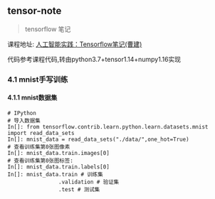 ## tensor-note

> tensorflow 笔记

课程地址: [人工智能实践：Tensorflow笔记(曹建)](http://www.icourse163.org/learn/PKU-1002536002?tid=1206591210#)

代码参考课程代码,转由python3.7+tensor1.14+numpy1.16实现


### 4.1 mnist手写训练

#### 4.1.1 mnist数据集

```
# IPython
# 导入数据集
In[]: from tensorflow.contrib.learn.python.learn.datasets.mnist
import read_data_sets
In[]: mnist_data = read_data_sets("./data/",one_hot=True)
# 查看训练集第0张图像素
In[]: mnist_data.train.images[0]
# 查看训练集第0张图标签:
In[]: mnist_data.train.labels[0]
In[]: mnist_data.train # 训练集
                .validation # 验证集
                .test # 测试集
```
